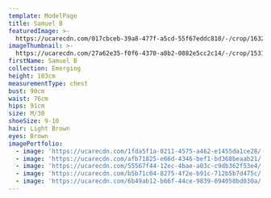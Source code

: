 ```yaml
---
template: ModelPage
title: Samuel B
featuredImage: >-
  https://ucarecdn.com/017cbceb-39a8-477f-a5cd-55f67eddc810/-/crop/1632x1367/0,62/-/preview/
imageThumbnail: >-
  https://ucarecdn.com/27a62e35-f0f6-4370-a8b2-0882e5cc2c14/-/crop/1531x2054/0,0/-/preview/
firstName: Samuel B
collection: Emerging
height: 183cm
measurementType: chest
bust: 90cm
waist: 76cm
hips: 91cm
size: M/30
shoeSize: 9-10
hair: Light Brown
eyes: Brown
imagePortfolio:
  - image: 'https://ucarecdn.com/1fda5f1a-0211-4575-a462-e1455da1ce28/'
  - image: 'https://ucarecdn.com/afb71825-e66d-4346-bef1-bd368beaab21/'
  - image: 'https://ucarecdn.com/55567f44-12ec-4bae-a03c-c9db362f53e4/'
  - image: 'https://ucarecdn.com/b5b71c04-8275-4f2e-b91c-712b5b7d475c/'
  - image: 'https://ucarecdn.com/6b49ab12-b66f-44ce-9839-094058bd030a/'
---
```


